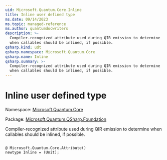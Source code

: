 ```yaml
---
uid: Microsoft.Quantum.Core.Inline
title: Inline user defined type
ms.date: 09/14/2023
ms.topic: managed-reference
ms.author: quantumdocwriters
description: >-
  Compiler-recognized attribute used during QIR emission to determine
  when callables should be inlined, if possible.
qsharp.kind: udt
qsharp.namespace: Microsoft.Quantum.Core
qsharp.name: Inline
qsharp.summary: >-
  Compiler-recognized attribute used during QIR emission to determine
  when callables should be inlined, if possible.
---
```


# Inline user defined type

Namespace: [Microsoft.Quantum.Core](xref:Microsoft.Quantum.Core)

Package: [Microsoft.Quantum.QSharp.Foundation](https://nuget.org/packages/Microsoft.Quantum.QSharp.Foundation)


Compiler-recognized attribute used during QIR emission to determinewhen callables should be inlined, if possible.

```qsharp

@ Microsoft.Quantum.Core.Attribute()
newtype Inline = (Unit);
```

